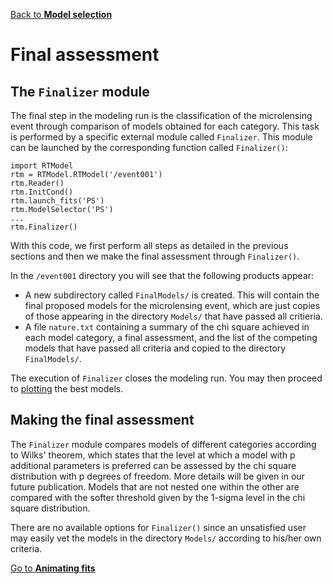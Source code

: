 [Back to **Model selection**](ModelSelection.md)

# Final assessment

## The `Finalizer` module

The final step in the modeling run is the classification of the microlensing event through comparison of models obtained for each category. This task is performed by a specific external module called `Finalizer`. This module can be launched by the corresponding function called `Finalizer()`:

```
import RTModel
rtm = RTModel.RTModel('/event001')
rtm.Reader()
rtm.InitCond()
rtm.launch_fits('PS')
rtm.ModelSelector('PS')
...
rtm.Finalizer()
```

With this code, we first perform all steps as detailed in the previous sections and then we make the final assessment through `Finalizer()`.

In the `/event001` directory you will see that the following products appear:
- A new subdirectory called `FinalModels/` is created. This will contain the final proposed models for the microlensing event, which are just copies of those appearing in the directory `Models/` that have passed all critieria.
- A file `nature.txt` containing a summary of the chi square achieved in each model category, a final assessment, and the list of the competing models that have passed all criteria and copied to the directory `FinalModels/`.

The execution of `Finalizer` closes the modeling run. You may then proceed to [plotting](PlotModel.md) the best models.

## Making the final assessment

The `Finalizer` module compares models of different categories according to Wilks' theorem, which states that the level at which a model with p additional parameters is preferred can be assessed by the chi square distribution with p degrees of freedom. More details will be given in our future publication. Models that are not nested one within the other are compared with the softer threshold given by the 1-sigma level in the chi square distribution.

There are no available options for `Finalizer()` since an unsatisfied user may easily vet the models in the directory `Models/` according to his/her own criteria.

[Go to **Animating fits**](Animation.md)
